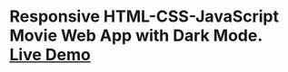 # Responsive HTML-CSS-JavaScript Movie Web App with Dark Mode. [Live Demo](https://flixproject.vercel.app/)
